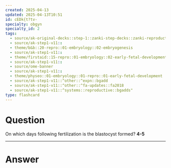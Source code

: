 ```yaml
---
created: 2025-04-13
updated: 2025-04-13T10:51
id: cEDk{t?tv-
specialty: obgyn
specialty_id: 2
tags:
  - source/ak-original-decks::step-1::zanki-step-decks::zanki-reproductive::reproductive-physiology-+-anatomy/embryo
  - source/ak-step1-v11::
  - theme/b&b::20-repro::01-embryology::02-embryogenesis
  - source/ak-step1-v11::
  - theme/firstaid::15-repro::01-embryology::02-early-fetal-development
  - source/ak-step1-v11::
  - source/ome-banner
  - source/ak-step1-v11::
  - theme/physeo::01-embryology::01-repro::01-early-fetal-development
  - source/ak-step1-v11::^other::^expn::bgadd
  - source/ak-step1-v11::^other::^fa-updates::fa2018
  - source/ak-step1-v11::^systems::reproductive::bgadds"
type: flashcard
---
```


# Question
On which days following fertilization is the blastocyst formed?   **4-5**

---

# Answer
